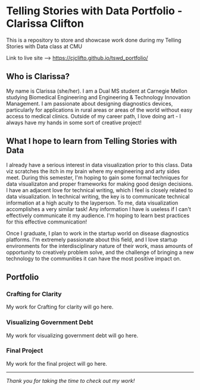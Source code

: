 # Telling Stories with Data Portfolio - Clarissa Clifton
This is a repository to store and showcase work done during my Telling Stories with Data class at CMU

Link to live site --> https://cjclifto.github.io/tswd_portfolio/

## Who is Clarissa?
My name is Clarissa (she/her). I am a Dual MS student at Carnegie Mellon studying Biomedical Engineering and Engineering & Technology Innovation Management. I am passionate about designing diagnostics devices, particularly for applications in rural areas or areas of the world without easy access to medical clinics. Outside of my career path, I love doing art - I always have my hands in some sort of creative project! 

## What I hope to learn from Telling Stories with Data
I already have a serious interest in data visualization prior to this class. Data viz scratches the itch in my brain where my engineering and arty sides meet. During this semester, I'm hoping to gain some formal techniques for data visualizaton and proper frameworks for making good design decisions. I have an adjacent love for technical writing, which I feel is closely related to data visualization. In technical writing, the key is to communicate technical information at a high acuity to the layperson. To me, data visualization accomplishes a very similar task! Any information I have is useless if I can't effectively communicate it my audience. I'm hoping to learn best practices for this effective communication!

Once I graduate, I plan to work in the startup world on disease diagnostics platforms. I'm extremely passionate about this field, and I love startup environments for the interdisciplinary nature of their work, mass amounts of opportunity to creatively problem solve, and the challenge of bringing a new technology to the communities it can have the most positive impact on.

## Portfolio
### Crafting for Clarity
My work for Crafting for clarity will go here.

### Visualizing Government Debt
My work for visualizing government debt will go here.

### Final Project
My work for the final project will go here.



***
_Thank you for taking the time to check out my work!_
